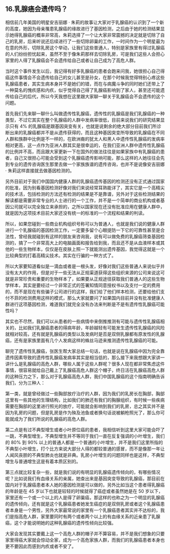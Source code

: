 ## 16.乳腺癌会遗传吗？
相信前几年美国的明星安吉丽娜 · 朱莉的故事让大家对于乳腺癌的认识到了一个新的高度，她因为母亲罹患乳腺癌的缘故进行了基因检测，之后由于她的检测结果显示她得乳腺癌的概率非常高，朱莉选择了一个让大家非常震撼的决定就是切除了自己的乳房，后来听说还后续进行了一些切除卵巢的工作，一时间作为一个明星最为在意的外形，切除乳房这个举动，让我们这些普通人，特别是家族里有得过乳腺癌的人们纷纷担忧起来，虽然不至于像朱莉那样去切除乳房，可是我们这些人会担心家里的人得了乳腺癌会不会遗传给自己或者让自己成为了高危人群。


当时这个事件发生以后，我记得有好多乳腺癌的患者会跑来问我，她很担心自己得癌这件事情会不会遗传给自己的女儿甚至是孙女，在那个时候我觉得特别心疼这些乳腺癌患者，其实生病本身并不是她们的错，而在与病魔斗争的同时她们还带上了一种莫名的愧疚感和内疚，似乎觉得自己得了乳腺癌影响到了家人，甚至还可能遗传给自己的后代，所以今天我想在这里跟大家聊一聊关于乳腺癌会不会遗传的这个问题。


首先我们先来聊一聊什么叫做遗传性乳腺癌，遗传性的乳腺癌是我们乳腺癌的一种类型，不过它其实在整个乳腺癌的人群中发病率很低，目前来说我们的研究结果显示只有 4% 的乳腺癌是跟基因突变有关，也就是说剩余的绝大部分目前我们所诊断出来的乳腺癌都并不是从遗传获得的，而且这种基因突变所导致的乳腺癌在不同人群和族群中比例是不一样的，在欧洲裔的犹太人和黑人中遗传性乳腺癌的发病率相对更高，这一点作为亚洲人群其实是很幸运的，在我们亚洲人群中遗传性乳腺癌的比例并不高，而且跟大家更新一下在国外的做法往往是如果家族中有乳腺癌的患者，自己又很担心可能会受到这个乳腺癌遗传影响可能，那么这样的人她往往会先到专业的遗传咨询医生那里去做一个家族族谱的遗传咨询，也并不是说像安吉丽娜 · 朱莉这样直接就去做基因检测的。


另外目前对于我们中国国内健康人群的乳腺癌遗传基因的检测还没有正式通过国家的批准，因为别看基因检测好像对我们来说经常耳熟能详了，其实它是一个高精尖的技术活，包括检测的方法还有检测的结果是不是靠谱，另外对于这些检测结果的解读都是需要非常专业的人士进行的一个工作，并不是一个简单的商业机构或者基因公司就可以完全独立来承担的，之所以国家现在还没有批准应用在健康人群中，就是因为这项技术目前大家还没有统一的标准的一个流程和结果的判读。


所以，如果您碰到一些商业机构组织号称可以为普通人，也就是我们说的健康人群进行一个乳腺癌的基因检测工作，一定要多留个心眼提防一下它的可靠性甚至是合法性，曾经我就碰到有这样的朋友来咨询我，说有可以做免费的乳腺癌筛查基因检测的，搞了一个非常高大上的电脑画面和报告给到我，而且还不是从血液样本或其他的一些生物样本，仅仅是在皮肤上照一下就能测出遗传基因，我觉得这就是一个比较典型的打着高精尖技术。其实在行骗的一种方式了。


所以大家要知道看似是一滴血或者是一根头发，好像对我们这些普通人来说似乎并没有太大的作用，但是对于一些无法从正规渠道获得这些组织来源的公司来说这可就是非常珍贵和重要的生物样本了，如果要从正规途径获取我们普通人的这些生物学样本，其实是要经过一个非常正式的签署知情同意授权书以及支付一定的费用的，而不是现在有些骗子公司进行的这样，我们给了他们样本检测，还要给他们支付不菲的检测费用这样的模式，那么大家就要问了如果国内目前并没有批准健康人群进行这项基因检测，难道我们就完全没有办法来判断是不是有遗传性乳腺癌可能性吗？


其实也不尽然，我们可以从患者的一些病情中来倒推推测有可能与遗传性乳腺癌相关的，比如我们乳腺癌患者的得病年龄，年龄越轻有可能发生遗传性乳腺癌的风险就相对较高，还有就是乳腺癌的类型以及发病时是否是双侧乳腺都有原发性的乳腺癌，还有是家族里面有几个人发病这样的蛛丝马迹来推测遗传性乳腺癌的可能。


聊完了遗传性乳腺癌，张医生帮大家总结一句话，也就是说在乳腺癌中因为完全靠遗传因素导致的遗传性乳腺癌发病率其实是相当低的，那么接下来我想跟大家讲一讲什么是乳腺癌的高危人群，哪些人属于这些人群呢？很多人现在都非常焦虑这件事情，很容易就给自己戴上了乳腺癌高危人群这个帽子，终日活在乳腺癌高危人群的这种压力之下，那么对于乳腺癌高危人群，我们中国乳腺癌的这个指南明确告诉我们，分为三种人：


第一类，就是曾经做过一些胸部放疗治疗的人群，因为我们的乳房长在胸部，胸部这里有一些其他的生理结构，比如我们的肺还有我们的胸腺组织，有时候一些疾病需要在胸部的这里进行照光的放疗，可能就会影响到我们的乳房，总之其实并不是因为乳房的问题，但是乳房是作为殃及池鱼或者换句话说被躺枪照光了，那么你可能就成为了我们所说的乳腺癌的高危人群。


第二点是有过不典型增生或者小叶原位癌的患者，我相信听到这里大家可能会吓了一跳，不典型增生，不典型增生并不等同于我们一直在反复强调的小叶增生，我们的 80% 到 90% 以上的普通人都是一个普通的小叶增生，并不是我们这里所指的不典型小叶增生，打个比方来说大部分人得的都较普通的感冒，而不是像那一年让人闻风丧胆的不典型肺炎也就是非典。乳房小叶增生的问题同样也是这样，不典型增生与普通增生这是有着本质区别的。


第三点就比较复杂一些，就是我们说的有明显的乳腺癌遗传倾向的，有哪些情况呢？比如说我们有血缘关系的亲属，她查出来是基因突变导致的乳腺癌，那目前在国内对于乳腺癌患者本人她的基因检测是可以做的，另外比如当这个患者得乳腺癌的年龄是在 45 岁以下也就是较轻的时候就得了癌症或者虽然她是在 50 岁以下，家里还有一个或一个以上的人是得了卵巢癌，那这样的也称之为一个明显的乳腺癌的遗传倾向，还有就是这个乳腺癌患者她发生癌症的是双侧乳房或者这个乳腺癌患者本身是一个男性，另外大家最常说的家里有一个乳腺癌患者其实并不达标的，我们是指高危人群，家里要同时有两个或者两个以上的有血缘关系的近亲患了乳腺癌，这个才能说明她的这种乳腺癌的遗传性倾向比较强。


大家会发现其实要戴上这一个高危人群的帽子并不算容易，并不是我们想象的只要家里得癌大家就会惊动全家，成为一个高危家族人群，而我们的乳腺癌患者本身也更不要因此而感到内疚或者不安了。

